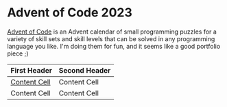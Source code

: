 
# Advent of Code 2023

[Advent of Code](https://adventofcode.com/) is an Advent calendar of small programming puzzles for a variety of skill sets and skill levels that can be solved in any programming language you like. I'm doing them for fun, and it seems like a good portfolio piece ;)

| First Header  | Second Header |
| ------------- | ------------- |
| [Content Cell](/Day01)  | Content Cell  |
| Content Cell  | Content Cell  |
